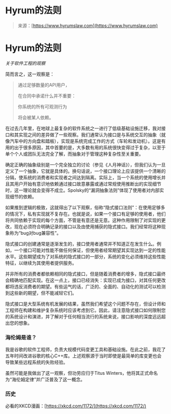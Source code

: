 <!--yml

分类：未分类

日期：2024-05-27 14:57:46

-->

# Hyrum的法则

> 来源：[https://www.hyrumslaw.com](https://www.hyrumslaw.com)

# Hyrum的法则

*关于软件工程的观察*

简而言之，这一观察是：

> 通过足够数量的API用户，
> 
> 在合同中承诺什么并不重要：
> 
> 你系统的所有可观测行为
> 
> 将会被某人依赖。

在过去几年里，在地球上最复杂的软件系统之一进行了低级基础设施迁移，我对接口和其实现之间的差异做了一些观察。我们通常认为接口是与系统交互的抽象（就像汽车中的方向盘和踏板），实现是系统完成工作的方式（车轮和发动机）。这是有用的出于很多原因，其中首要的是，大多数有用的系统很快变得过于复杂，以至于单个个人或团队无法完全了解，而抽象对于管理这种复杂性至关重要。

确定正确的抽象级别是一个完全独立的讨论（参见《人月神话》），但我们认为一旦定义了一个抽象，它就是具体的。换句话说，一个接口理论上应该提供一个清晰的分隔，使系统的消费者和实现者之间达到隔离。实际上，当一个系统的使用增长并且其用户开始有意识地依赖通过接口故意暴露或通过常规使用推断出的实现细节时，这一理论就会变得不成立。Spolsky的“漏洞抽象法则”体现了使用者对内部实现细节的依赖。

如果推到逻辑的极致，这就得出了以下观察，俗称“隐式接口法则”：在使用足够多的情况下，私有实现就不复存在。也就是说，如果一个接口有足够的使用者，他们将共同依赖于实现的每个方面，不管是有意还是无意。这种作用限制了对实现的更改，现在必须符合明确记录的接口以及由使用捕获的隐式接口。我们经常将这种现象称为“bug对bug兼容性”。

隐式接口的创建通常是逐渐发生的，接口使用者通常并不知道正在发生什么。例如，一个接口可能对性能不做任何保证，但使用者经常期望其实现达到一定的性能水平。这些期望成为了对系统的隐式接口的一部分，系统的变化必须维持这些性能特征，以继续为其使用者提供服务。

并非所有的消费者都依赖相同的隐式接口，但是随着消费者的增多，隐式接口最终会精确地匹配实现。在这一点上，接口已经消失：实现已成为接口，对其任何更改都将违反消费者的期望。有些运气的话，广泛的、全面的、自动化的测试可以检测到这些新的期望，但不能减轻它们。

隐式接口是大型系统有机发展的结果，虽然我们希望这个问题不存在，但设计师和工程师在构建和维护复杂系统时应该考虑到它。因此，请注意隐式接口如何限制您的系统设计和演进，并了解对于任何相当流行的系统来说，接口影响的深度远远超出您的想象。

### 海伦姆是谁？

我是谷歌的软件工程师，负责大规模代码变更工具和基础设施。在此之前，我花了五年时间改进谷歌的核心C++库。上述观察源于当时即使是最简单的库变更也会导致某些远程系统的失败经验。

虽然可能是我做出了这一观察，但功劳应归于Titus Winters，他将其正式命名为“海伦姆定律”并广泛普及了这一概念。

### 历史

必看的XKCD漫画：[https://xkcd.com/1172/](https://xkcd.com/1172/)
